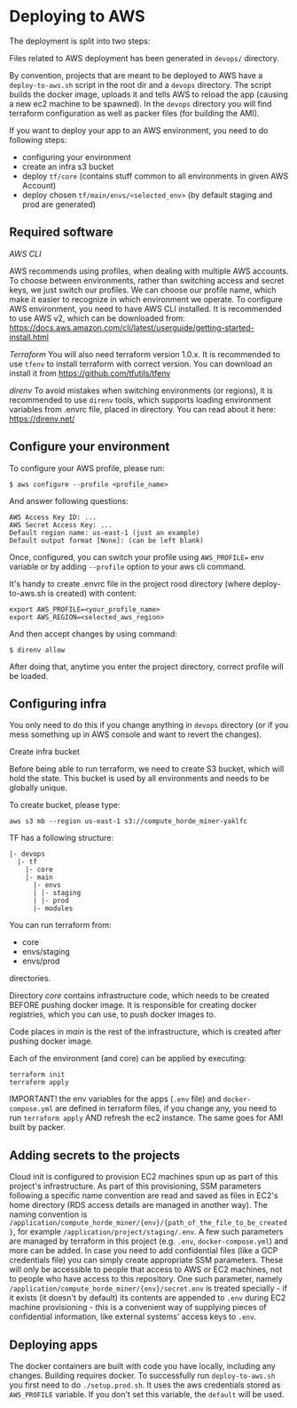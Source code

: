 # Deploying to AWS

The deployment is split into two steps:

Files related to AWS deployment has been generated in `devops/` directory.

By convention, projects that are meant to be deployed to AWS have a `deploy-to-aws.sh` script in the root dir and a `devops` directory.
The script builds the docker image, uploads it and tells AWS to reload the app (causing a new ec2 machine to be spawned).
In the `devops` directory you will find terraform configuration as well as packer files (for building the AMI).

If you want to deploy your app to an AWS environment, you need to do following steps:

- configuring your environment
- create an infra s3 bucket
- deploy `tf/core` (contains stuff common to all environments in given AWS Account)
- deploy chosen `tf/main/envs/<selected_env>` (by default staging and prod are generated)

## Required software

*AWS CLI*

AWS recommends using profiles, when dealing with multiple AWS accounts.
To choose between environments, rather than switching access and secret keys, we just switch our profiles.
We can choose our profile name, which make it easier to recognize in which environment we operate.
To configure AWS environment, you need to have AWS CLI installed.
It is recommended to use AWS v2, which can be downloaded from:
<https://docs.aws.amazon.com/cli/latest/userguide/getting-started-install.html>

*Terraform* You will also need terraform version 1.0.x. It is recommended to use `tfenv` to install terraform with correct version.
You can download an install it from <https://github.com/tfutils/tfenv>

*direnv* To avoid mistakes when switching environments (or regions), it is recommended to use `direnv` tools, which supports loading environment variables from .envrc file, placed in directory.
You can read about it here:
<https://direnv.net/>

## Configure your environment

To configure your AWS profile, please run:

```
$ aws configure --profile <profile_name>
```

And answer following questions:

```
AWS Access Key ID: ...
AWS Secret Access Key: ...
Default region name: us-east-1 (just an example)
Default output format [None]: (can be left blank)
```

Once, configured, you can switch your profile using `AWS_PROFILE=` env variable or by adding `--profile` option to your aws cli command.

It's handy to create .envrc file in the project rood directory (where deploy-to-aws.sh is created) with content:

```
export AWS_PROFILE=<your_profile_name>
export AWS_REGION=<selected_aws_region>
```

And then accept changes by using command:

```
$ direnv allow
```

After doing that, anytime you enter the project directory, correct profile will be loaded.

## Configuring infra

You only need to do this if you change anything in `devops` directory (or if you mess something up in AWS console and want to revert the changes).

Create infra bucket

Before being able to run terraform, we need to create S3 bucket, which will hold the state.
This bucket is used by all environments and needs to be globally unique.

To create bucket, please type:

```
aws s3 mb --region us-east-1 s3://compute_horde_miner-yaklfc
```

TF has a following structure:

```
|- devops
  |- tf
    |- core
    |- main
      |- envs
      | |- staging
      | |- prod
      |- modules
```

You can run terraform from:

- core
- envs/staging
- envs/prod

directories.

Directory *core* contains infrastructure code, which needs to be created BEFORE pushing docker image.
It is responsible for creating docker registries, which you can use, to push docker images to.

Code places in *main* is the rest of the infrastructure, which is created after pushing docker image.

Each of the environment (and core) can be applied by executing:

```
terraform init
terraform apply
```

IMPORTANT! the env variables for the apps (`.env` file) and `docker-compose.yml` are defined in terraform files, if you change any, you need to run `terraform apply` AND refresh the ec2 instance.
The same goes for AMI built by packer.

## Adding secrets to the projects

Cloud init is configured to provision EC2 machines spun up as part of this project's infrastructure.
As part of this provisioning, SSM parameters following a specific name convention are read and saved as files in EC2's home directory (RDS access details are managed in another way).
The naming convention is `/application/compute_horde_miner/{env}/{path_of_the_file_to_be_created}`, for example `/application/project/staging/.env`.
A few such parameters are managed by terraform in this project (e.g. `.env`, `docker-compose.yml`) and more can be added.
In case you need to add confidential files (like a GCP credentials file) you can simply create appropriate SSM parameters.
These will only be accessible to people that access to AWS or EC2 machines, not to people who have access to this repository.
One such parameter, namely `/application/compute_horde_miner/{env}/secret.env` is treated specially - if it exists (it doesn't by default) its contents are appended to `.env` during EC2 machine provisioning - this is a convenient way of supplying pieces of confidential information, like external systems' access keys to `.env`.

## Deploying apps

The docker containers are built with code you have locally, including any changes.
Building requires docker.
To successfully run `deploy-to-aws.sh` you first need to do `./setup.prod.sh`.
It uses the aws credentials stored as `AWS_PROFILE` variable.
If you don't set this variable, the `default` will be used.
